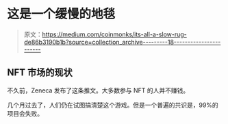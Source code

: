 # 这是一个缓慢的地毯

> 原文：<https://medium.com/coinmonks/its-all-a-slow-rug-de86b3190b1b?source=collection_archive---------18----------------------->

## NFT 市场的现状

不久前，Zeneca 发布了这条推文。大多数参与 NFT 的人并不赚钱。

几个月过去了，人们仍在试图搞清楚这个游戏。但是一个普遍的共识是，99%的项目会失败。